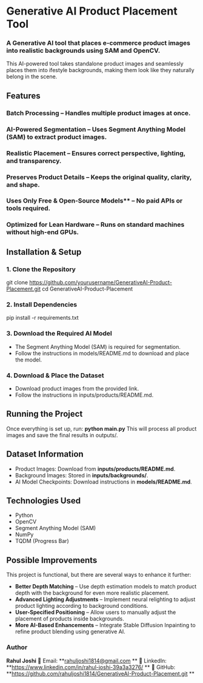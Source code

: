 # Generative AI Product Placement Tool
### A Generative AI tool that places e-commerce product images into realistic backgrounds using SAM and OpenCV.

This AI-powered tool takes standalone  product images and seamlessly places them into ifestyle backgrounds, making them look like they naturally belong in the scene.

## Features
### Batch Processing – Handles multiple product images at once.  
### AI-Powered Segmentation – Uses **Segment Anything Model (SAM)** to extract product images.  
### Realistic Placement – Ensures correct **perspective, lighting, and transparency**.  
### Preserves Product Details – Keeps the original **quality, clarity, and shape**.  
### Uses Only Free & Open-Source Models** – No paid APIs or tools required.  
### Optimized for Lean Hardware – Runs on standard machines without high-end GPUs.

## Installation & Setup

### 1. Clone the Repository

git clone https://github.com/yourusername/GenerativeAI-Product-Placement.git
cd GenerativeAI-Product-Placement

### 2. Install Dependencies

pip install -r requirements.txt

### 3. Download the Required AI Model

- The Segment Anything Model (SAM) is required for segmentation.
- Follow the instructions in models/README.md to download and place the model.

### 4. Download & Place the Dataset

- Download product images from the provided link.
- Follow the instructions in inputs/products/README.md.

## Running the Project
Once everything is set up, run: **python main.py**
This will process all product images and save the final results in outputs/.

## Dataset Information
- Product Images: Download from **inputs/products/README.md**.
- Background Images: Stored in **inputs/backgrounds/**.
- AI Model Checkpoints: Download instructions in **models/README.md**.

## Technologies Used
- Python
- OpenCV
- Segment Anything Model (SAM)
- NumPy
- TQDM (Progress Bar)

## Possible Improvements
This project is functional, but there are several ways to enhance it further:

- **Better Depth Matching** – Use depth estimation models to match product depth with the background for even more realistic placement.
- **Advanced Lighting Adjustments** – Implement neural relighting to adjust product lighting according to background conditions.
- **User-Specified Positioning** – Allow users to manually adjust the placement of products inside backgrounds.
- **More AI-Based Enhancements** – Integrate Stable Diffusion Inpainting to refine product blending using generative AI.

### Author
**Rahul Joshi**
📧 Email: **rahuljoshi1814@gmail.com **
💼 LinkedIn: **https://www.linkedin.com/in/rahul-joshi-39a3a3276/ **
🔗 GitHub: **https://github.com/rahuljoshi1814/GenerativeAI-Product-Placement.git **



